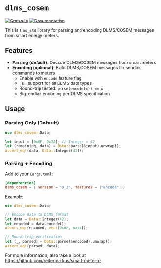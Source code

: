 # `dlms_cosem`

[![Crates.io](https://img.shields.io/crates/v/dlms_cosem.svg)](https://crates.io/crates/dlms_cosem)
[![Documentation](https://docs.rs/dlms_cosem/badge.svg)](https://docs.rs/dlms_cosem)

This is a `no_std` library for parsing and encoding DLMS/COSEM messages from smart energy meters.

## Features

- **Parsing (default)**: Decode DLMS/COSEM messages from smart meters
- **Encoding (optional)**: Build DLMS/COSEM messages for sending commands to meters
  - Enable with `encode` feature flag
  - Full support for all DLMS data types
  - Round-trip tested: `parse(encode(x)) == x`
  - Big-endian encoding per DLMS specification

## Usage

### Parsing Only (Default)

```rust
use dlms_cosem::Data;

let input = [0x0F, 0x2A]; // Integer = 42
let (remaining, data) = Data::parse(&input).unwrap();
assert_eq!(data, Data::Integer(42));
```

### Parsing + Encoding

Add to your `Cargo.toml`:

```toml
[dependencies]
dlms_cosem = { version = "0.3", features = ["encode"] }
```

Example:

```rust
use dlms_cosem::Data;

// Encode data to DLMS format
let data = Data::Integer(42);
let encoded = data.encode();
assert_eq!(encoded, vec![0x0F, 0x2A]);

// Round-trip verification
let (_, parsed) = Data::parse(&encoded).unwrap();
assert_eq!(parsed, data);
```

For more information, also take a look at https://github.com/reitermarkus/smart-meter-rs.
